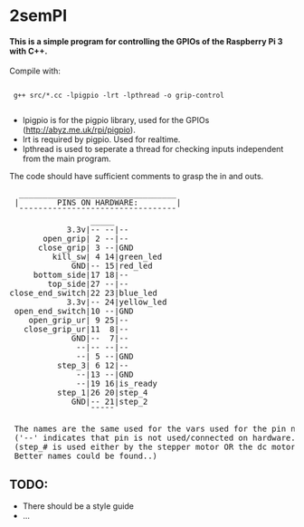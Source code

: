 # 2semPI

 #### This is a simple program for controlling the GPIOs of the Raspberry Pi 3 with C++.
 
 Compile with:
 
 <code>
 g++ src/*.cc -lpigpio -lrt -lpthread -o grip-control
 </code>
 
 - lpigpio is for the pigpio library, used for the GPIOs (http://abyz.me.uk/rpi/pigpio).
 - lrt is required by pigpio. Used for realtime.
 - lpthread is used to seperate a thread for checking inputs independent from the main program.
 
 The code should have sufficient comments to grasp the in and outs.
 
<pre>
  _________________________________
 |        PINS ON HARDWARE:        |
  ¯¯¯¯¯¯¯¯¯¯¯¯¯¯¯¯¯¯¯¯¯¯¯¯¯¯¯¯¯¯¯¯¯
                 _____
            3.3v|-- --|--
       open_grip| 2 --|--
      close_grip| 3 --|GND
         kill_sw| 4 14|green_led
             GND|-- 15|red_led
     bottom_side|17 18|--
        top_side|27 --|--
close_end_switch|22 23|blue_led
            3.3v|-- 24|yellow_led
 open_end_switch|10 --|GND
    open_grip_ur| 9 25|--
   close_grip_ur|11  8|--
             GND|--  7|--
              --|-- --|--
              --| 5 --|GND
          step_3| 6 12|--
              --|13 --|GND
              --|19 16|is_ready
          step_1|26 20|step_4
             GND|-- 21|step_2
                 ¯¯¯¯¯
 
 The names are the same used for the vars used for the pin names in teh code.
 ('--' indicates that pin is not used/connected on hardware.)
 (step_# is used either by the stepper motor OR the dc motor. The dc only uses step_1 and step_2. 
 Better names could be found..)
</pre>
 
 ## TODO:
 
- There should be a style guide
- ...
